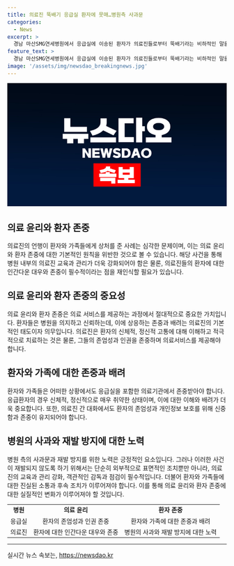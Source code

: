 ```yaml
---
title: 의료진 뚝배기 응급실 환자에 뭇매…병원측 사과문
categories:
  - News
excerpt: >
  경남 마산SMG연세병원에서 응급실에 이송된 환자가 의료진들로부터 뚝배기라는 비하적인 말을 들었다는 사실이 논란이 되고 있다. 해당 환자 부모는 병원 측의 대기시간 안내에도 불구하고 다른 병원으로 이송된 후, 의료진들이 뚝배기라는 용어로 환자를 언급하고 비아냥거리는 모습을 목격했다고 전했다. 해당 사건으로 사회적 논란이 불거지자 병원 측은 공식 홈페이지에 사과문을 게재하며 사건을 근본적으로 재발하지 않도록 관리체계를 강화할 것이라고 공약했다. 해당 사건은 환자와 보호자뿐만 아니라 사회 전반으로 큰 실망을 안겨주었다. #병원 #환자 #뚝배기 #의료진
feature_text: >
  경남 마산SMG연세병원에서 응급실에 이송된 환자가 의료진들로부터 뚝배기라는 비하적인 말을 들었다는 사실이 논란이 되고 있다. 해당 환자 부모는 병원 측의 대기시간 안내에도 불구하고 다른 병원으로 이송된 후, 의료진들이 뚝배기라는 용어로 환자를 언급하고 비아냥거리는 모습을 목격했다고 전했다. 해당 사건으로 사회적 논란이 불거지자 병원 측은 공식 홈페이지에 사과문을 게재하며 사건을 근본적으로 재발하지 않도록 관리체계를 강화할 것이라고 공약했다. 해당 사건은 환자와 보호자뿐만 아니라 사회 전반으로 큰 실망을 안겨주었다. #병원 #환자 #뚝배기 #의료진
image: '/assets/img/newsdao_breakingnews.jpg'
---
```


<p><img src="/assets/img/newsdao_breakingnews.jpg" alt="ranknews 속보" /></p>

<h2 data-ke-size="size26">의료 윤리와 환자 존중</h2>

<p data-ke-size="size16">의료진의 언행이 환자와 가족들에게 상처를 준 사례는 심각한 문제이며, 이는 의료 윤리와 환자 존중에 대한 기본적인 원칙을 위반한 것으로 볼 수 있습니다. 해당 사건을 통해 병원 내부의 의료진 교육과 관리가 더욱 강화되어야 함은 물론, 의료진들의 환자에 대한 인간다운 대우와 존중이 필수적이라는 점을 재인식할 필요가 있습니다.</p>

<h2 data-ke-size="size26">의료 윤리와 환자 존중의 중요성</h2>

<p data-ke-size="size16">의료 윤리와 환자 존중은 의료 서비스를 제공하는 과정에서 절대적으로 중요한 가치입니다. 환자들은 병원을 의지하고 신뢰하는데, 이에 상응하는 존중과 배려는 의료진의 기본적인 태도이자 의무입니다. 의료진은 환자의 신체적, 정신적 고통에 대해 이해하고 적극적으로 치료하는 것은 물론, 그들의 존엄성과 인권을 존중하며 의료서비스를 제공해야 합니다.</p>

<h2 data-ke-size="size26">환자와 가족에 대한 존중과 배려</h2>

<p data-ke-size="size16">환자와 가족들은 어떠한 상황에서도 응급실을 포함한 의료기관에서 존중받아야 합니다. 응급환자의 경우 신체적, 정신적으로 매우 취약한 상태이며, 이에 대한 이해와 배려가 더욱 중요합니다. 또한, 의료진 간 대화에서도 환자의 존엄성과 개인정보 보호를 위해 신중함과 존중이 유지되어야 합니다.</p>

<h2 data-ke-size="size26">병원의 사과와 재발 방지에 대한 노력</h2>

<p data-ke-size="size16">병원 측의 사과문과 재발 방지를 위한 노력은 긍정적인 요소입니다. 그러나 이러한 사건이 재발되지 않도록 하기 위해서는 단순히 외부적으로 표면적인 조치뿐만 아니라, 의료진의 교육과 관리 강화, 객관적인 감독과 점검이 필수적입니다. 더불어 환자와 가족들에 대한 진실된 소통과 후속 조치가 이루어져야 합니다. 이를 통해 의료 윤리와 환자 존중에 대한 실질적인 변화가 이루어져야 할 것입니다.</p>

<table>
    <tr>
        <td style="text-align: center; height: 17px;"><b>병원</b></td>
        <td style="text-align: center; height: 17px;"><b>의료 윤리</b></td>
        <td style="text-align: center; height: 17px;"><b>환자 존중</b></td>
    </tr>
    <tr>
        <td style="text-align: center; height: 17px;">응급실</td>
        <td style="text-align: center; height: 17px;">환자의 존엄성과 인권 존중</td>
        <td style="text-align: center; height: 17px;">환자와 가족에 대한 존중과 배려</td>
    </tr>
    <tr>
        <td style="text-align: center; height: 17px;">의료진</td>
        <td style="text-align: center; height: 17px;">환자에 대한 인간다운 대우와 존중</td>
        <td style="text-align: center; height: 17px;">병원의 사과와 재발 방지에 대한 노력</td>
    </tr>
</table>

<p><hr></p>
실시간 뉴스 속보는, <a href="https://newsdao.kr" rel="dofollow">https://newsdao.kr</a>


